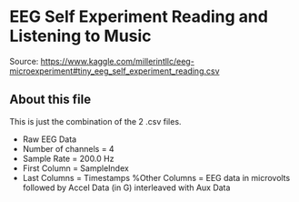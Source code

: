 # EEG Self Experiment Reading and Listening to Music

Source: https://www.kaggle.com/millerintllc/eeg-microexperiment#tiny_eeg_self_experiment_reading.csv

## About this file
This is just the combination of the 2 .csv files.
<ul>
<li>Raw EEG Data</li>
<li>Number of channels = 4</li>
<li>Sample Rate = 200.0 Hz</li>
<li>First Column = SampleIndex</li>
<li>Last Columns = Timestamps %Other Columns = EEG data in microvolts followed by Accel Data (in G) interleaved with Aux Data</li>
</ul>